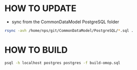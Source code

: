 HOW TO UPDATE
=============

- sync from the CommonDataModel PostgreSQL folder

```bash
rsync -avh /home/nps/git/CommonDataModel/PostgreSQL/*.sql .
```

HOW TO BUILD
============

```bash
psql -h localhost postgres postgres -f build-omop.sql
```

